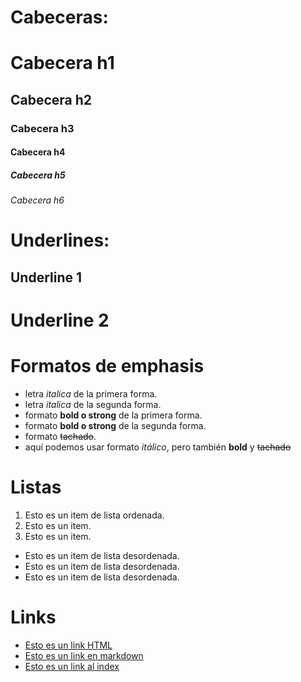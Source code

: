 # Cabeceras:
# Cabecera h1
## Cabecera h2
### Cabecera h3
#### Cabecera h4
##### Cabecera h5
###### Cabecera h6

# Underlines:
Underline 1
-----------
Underline 2
===========

# Formatos de emphasis
- letra *italica* de la primera forma.
- letra _italica_ de la segunda forma.
- formato **bold o strong** de la primera forma.
- formato __bold o strong__ de la segunda forma.
- formato ~~tachado~~.
- aquí podemos usar formato *itálico*, pero también **bold** y ~~tachado~~

# Listas
1. Esto es un item de lista ordenada.
2. Esto es un item.
3. Esto es un item.
- Esto es un item de lista desordenada.
- Esto es un item de lista desordenada.
- Esto es un item de lista desordenada.

# Links
- <a href="http://www.google.com">Esto es un link HTML </a>
- [Esto es un link en markdown](http://www.google.com)
- [Esto es un link al index](index.html)
